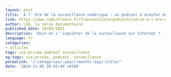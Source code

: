 ```yaml
---
layout: post
title: 'À l''ère de la surveillance numérique : un podcast à écouter en ligne'
link: https://www.radiofrance.fr/franceculture/podcasts/serie-a-l-ere-de-la-surveillance-numerique
author: LSD, la série documentaire
published_date: 29/03/2021
description: 'Doit-on s''inquiéter de la surveillance sur Internet ? '
language: fr
categories:
- articles
tags: vie-privée podcast surveillance
og-tags: vie-privée, podcast, surveillance
permalink: "/:categories/:year/:month/:day/:title/"
date: '2024-11-05 20:55:44 +0100'
---
```

